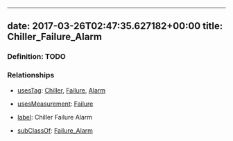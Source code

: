 
---
date: 2017-03-26T02:47:35.627182+00:00
title: Chiller_Failure_Alarm
---
### Definition: TODO

### Relationships

* [usesTag](https://brickschema.org/schema/1.0/BrickFrame#usesTag): [Chiller](https://brickschema.org/schema/1.0/BrickTag#Chiller), [Failure](https://brickschema.org/schema/1.0/BrickTag#Failure), [Alarm](https://brickschema.org/schema/1.0/BrickTag#Alarm)

* [usesMeasurement](https://brickschema.org/schema/1.0/BrickFrame#usesMeasurement): [Failure](https://brickschema.org/schema/1.0/Brick#Failure)

* [label](http://www.w3.org/2000/01/rdf-schema#label): Chiller Failure Alarm

* [subClassOf](http://www.w3.org/2000/01/rdf-schema#subClassOf): [Failure_Alarm](https://brickschema.org/schema/1.0/Brick#Failure_Alarm)
